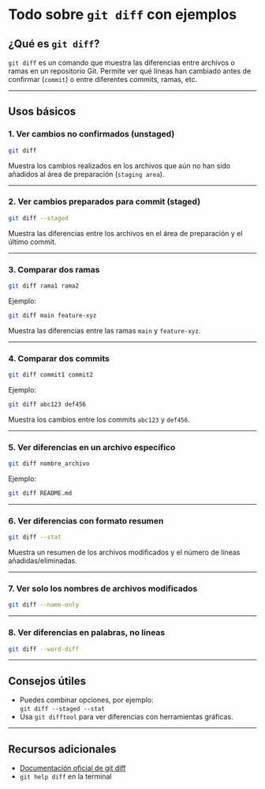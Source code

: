 # Todo sobre `git diff` con ejemplos

## ¿Qué es `git diff`?

`git diff` es un comando que muestra las diferencias entre archivos o ramas en un repositorio Git. Permite ver qué líneas han cambiado antes de confirmar (`commit`) o entre diferentes commits, ramas, etc.

---

## Usos básicos

### 1. Ver cambios no confirmados (unstaged)

```bash
git diff
```

Muestra los cambios realizados en los archivos que aún no han sido añadidos al área de preparación (`staging area`).

---

### 2. Ver cambios preparados para commit (staged)

```bash
git diff --staged
```

Muestra las diferencias entre los archivos en el área de preparación y el último commit.

---

### 3. Comparar dos ramas

```bash
git diff rama1 rama2
```

Ejemplo:

```bash
git diff main feature-xyz
```

Muestra las diferencias entre las ramas `main` y `feature-xyz`.

---

### 4. Comparar dos commits

```bash
git diff commit1 commit2
```

Ejemplo:

```bash
git diff abc123 def456
```

Muestra los cambios entre los commits `abc123` y `def456`.

---

### 5. Ver diferencias en un archivo específico

```bash
git diff nombre_archivo
```

Ejemplo:

```bash
git diff README.md
```

---

### 6. Ver diferencias con formato resumen

```bash
git diff --stat
```

Muestra un resumen de los archivos modificados y el número de líneas añadidas/eliminadas.

---

### 7. Ver solo los nombres de archivos modificados

```bash
git diff --name-only
```

---

### 8. Ver diferencias en palabras, no líneas

```bash
git diff --word-diff
```

---

## Consejos útiles

- Puedes combinar opciones, por ejemplo:  
   `git diff --staged --stat`
- Usa `git difftool` para ver diferencias con herramientas gráficas.

---

## Recursos adicionales

- [Documentación oficial de git diff](https://git-scm.com/docs/git-diff)
- `git help diff` en la terminal
